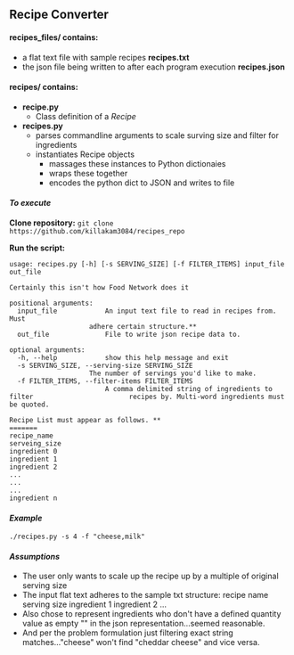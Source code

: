 Recipe Converter
---
#### **recipes_files/ contains:** 
- a flat text file with sample recipes **recipes.txt**
- the json file being written to after each program execution **recipes.json**

#### **recipes/ contains:** 

- **recipe.py**
    - Class definition of a *Recipe*
- **recipes.py**
    - parses commandline arguments to scale surving size and filter for ingredients
    - instantiates Recipe objects 
      + massages these instances to Python dictionaies
      + wraps these together
      + encodes the python dict to JSON and writes to file

#### _To execute_
**Clone repository:** 
`git clone https://github.com/killakam3084/recipes_repo`

**Run the script:**

    usage: recipes.py [-h] [-s SERVING_SIZE] [-f FILTER_ITEMS] input_file out_file

    Certainly this isn't how Food Network does it

    positional arguments:
      input_file            An input text file to read in recipes from. Must
                        adhere certain structure.**
      out_file              File to write json recipe data to.

    optional arguments:
      -h, --help            show this help message and exit
      -s SERVING_SIZE, --serving-size SERVING_SIZE
                        The number of servings you'd like to make.
      -f FILTER_ITEMS, --filter-items FILTER_ITEMS
                            A comma delimited string of ingredients to filter                        recipes by. Multi-word ingredients must be quoted.

    Recipe List must appear as follows. **
    =======
    recipe_name
    serveing_size
    ingredient 0
    ingredient 1
    ingredient 2
    ...
    ...
    ...
    ingredient n


#### _Example_
    ./recipes.py -s 4 -f "cheese,milk"

#### *Assumptions*
- The user only wants to scale up the recipe up by a multiple of original serving size
- The input flat text adheres to the sample txt structure:
    recipe name
    serving size
    ingredient 1
    ingredient 2
    ...
- Also chose to represent ingredients who don't have a defined quantity value
   as empty "" in the json representation...seemed reasonable.
- And per the problem formulation just filtering exact string matches..."cheese" won't find "cheddar cheese" and vice versa.


